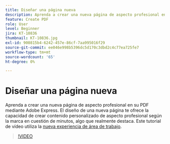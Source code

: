 ```yaml
---
title: Diseñar una página nueva
description: Aprenda a crear una nueva página de aspecto profesional en el PDF mediante Adobe Express
feature: Create PDF
role: User
level: Beginner
jira: KT-10836
thumbnail: KT-10836.jpg
exl-id: 900815b4-6242-457e-86cf-7aa995016f29
source-git-commit: ee046e998b5396dc5d170c3dbd2c4c77ea725fe7
workflow-type: tm+mt
source-wordcount: '65'
ht-degree: 0%

---
```


# Diseñar una página nueva

Aprenda a crear una nueva página de aspecto profesional en su PDF mediante Adobe Express. El diseño de una nueva página te ofrece la capacidad de crear contenido personalizado de aspecto profesional según la marca en cuestión de minutos, algo que realmente destaca. Este tutorial de vídeo utiliza la [nueva experiencia de área de trabajo](new-workspace.md).

>[!VIDEO](https://video.tv.adobe.com/v/347331?enablevpops&quality=12&learn=on&hidetitle=true)
